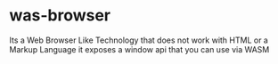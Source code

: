 # was-browser
Its a Web Browser Like Technology that does not work with HTML or a Markup Language it exposes a window api that you can use via WASM 
